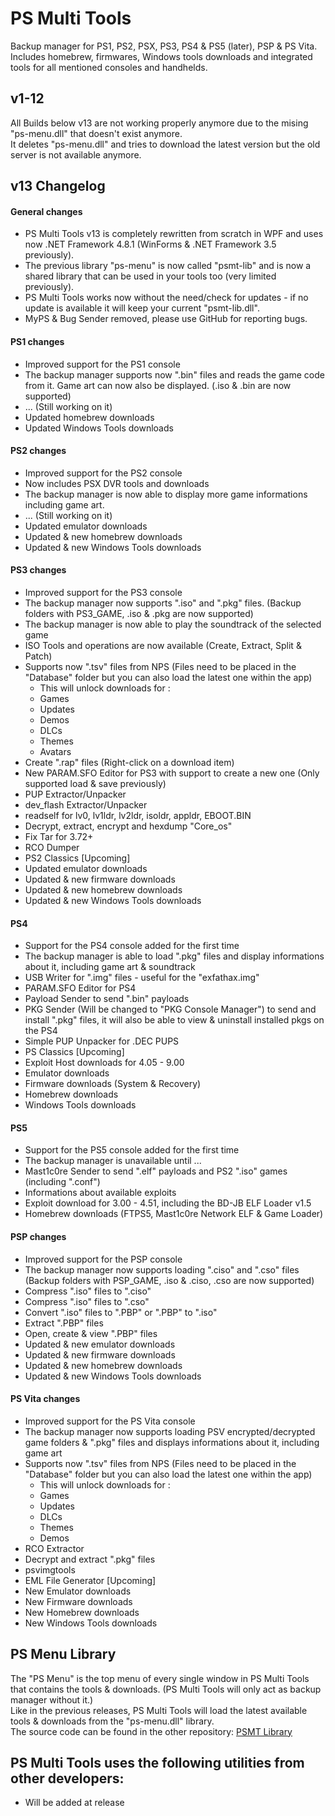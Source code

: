 # PS Multi Tools
Backup manager for PS1, PS2, PSX, PS3, PS4 &amp; PS5 (later), PSP &amp; PS Vita.</br>
Includes homebrew, firmwares, Windows tools downloads and integrated tools for all mentioned consoles and handhelds.

## v1-12
All Builds below v13 are not working properly anymore due to the mising "ps-menu.dll" that doesn't exist anymore.</br>
It deletes "ps-menu.dll" and tries to download the latest version but the old server is not available anymore.

## v13 Changelog
#### General changes
- PS Multi Tools v13 is completely rewritten from scratch in WPF and uses now .NET Framework 4.8.1 (WinForms & .NET Framework 3.5 previously).
- The previous library "ps-menu" is now called "psmt-lib" and is now a shared library that can be used in your tools too (very limited previously).
- PS Multi Tools works now without the need/check for updates - if no update is available it will keep your current "psmt-lib.dll".
- MyPS & Bug Sender removed, please use GitHub for reporting bugs.
#### PS1 changes
- Improved support for the PS1 console
- The backup manager supports now ".bin" files and reads the game code from it. Game art can now also be displayed. (.iso & .bin are now supported)
- ... (Still working on it)
- Updated homebrew downloads
- Updated Windows Tools downloads
#### PS2 changes
- Improved support for the PS2 console
- Now includes PSX DVR tools and downloads
- The backup manager is now able to display more game informations including game art.
- ... (Still working on it)
- Updated emulator downloads
- Updated & new homebrew downloads
- Updated & new Windows Tools downloads
#### PS3 changes
- Improved support for the PS3 console
- The backup manager now supports ".iso" and ".pkg" files. (Backup folders with PS3_GAME, .iso & .pkg are now supported)
- The backup manager is now able to play the soundtrack of the selected game
- ISO Tools and operations are now available (Create, Extract, Split & Patch)
- Supports now ".tsv" files from NPS (Files need to be placed in the "Database" folder but you can also load the latest one within the app)
  - This will unlock downloads for :
  - Games
  - Updates
  - Demos
  - DLCs
  - Themes
  - Avatars
- Create ".rap" files (Right-click on a download item)
- New PARAM.SFO Editor for PS3 with support to create a new one (Only supported load & save previously)
- PUP Extractor/Unpacker
- dev_flash Extractor/Unpacker
- readself for lv0, lv1ldr, lv2ldr, isoldr, appldr, EBOOT.BIN
- Decrypt, extract, encrypt and hexdump "Core_os"
- Fix Tar for 3.72+
- RCO Dumper
- PS2 Classics [Upcoming]
- Updated emulator downloads
- Updated & new firmware downloads
- Updated & new homebrew downloads
- Updated & new Windows Tools downloads
#### PS4
- Support for the PS4 console added for the first time
- The backup manager is able to load ".pkg" files and display informations about it, including game art & soundtrack
- USB Writer for ".img" files - useful for the "exfathax.img"
- PARAM.SFO Editor for PS4
- Payload Sender to send ".bin" payloads
- PKG Sender (Will be changed to "PKG Console Manager") to send and install ".pkg" files, it will also be able to view & uninstall installed pkgs on the PS4
- Simple PUP Unpacker for .DEC PUPS
- PS Classics [Upcoming]
- Exploit Host downloads for 4.05 - 9.00
- Emulator downloads
- Firmware downloads (System & Recovery)
- Homebrew downloads
- Windows Tools downloads
#### PS5
- Support for the PS5 console added for the first time
- The backup manager is unavailable until ...
- Mast1c0re Sender to send ".elf" payloads and PS2 ".iso" games (including ".conf")
- Informations about available exploits
- Exploit download for 3.00 - 4.51, including the BD-JB ELF Loader v1.5
- Homebrew downloads (FTPS5, Mast1c0re Network ELF & Game Loader)
#### PSP changes
- Improved support for the PSP console
- The backup manager now supports loading ".ciso" and ".cso" files (Backup folders with PSP_GAME, .iso & .ciso, .cso are now supported)
- Compress ".iso" files to ".ciso"
- Compress ".iso" files to ".cso"
- Convert ".iso" files to ".PBP" or ".PBP" to ".iso"
- Extract ".PBP" files
- Open, create & view ".PBP" files
- Updated & new emulator downloads
- Updated & new firmware downloads
- Updated & new homebrew downloads
- Updated & new Windows Tools downloads
#### PS Vita changes
- Improved support for the PS Vita console
- The backup manager now supports loading PSV encrypted/decrypted game folders & ".pkg" files and displays informations about it, including game art
- Supports now ".tsv" files from NPS (Files need to be placed in the "Database" folder but you can also load the latest one within the app)
  - This will unlock downloads for :
  - Games
  - Updates
  - DLCs
  - Themes
  - Demos
- RCO Extractor
- Decrypt and extract ".pkg" files
- psvimgtools
- EML File Generator [Upcoming]
- New Emulator downloads
- New Firmware downloads
- New Homebrew downloads
- New Windows Tools downloads

## PS Menu Library
The "PS Menu" is the top menu of every single window in PS Multi Tools that contains the tools & downloads. (PS Multi Tools will only act as backup manager without it.)</br>
Like in the previous releases, PS Multi Tools will load the latest available tools & downloads from the "ps-menu.dll" library.</br>
The source code can be found in the other repository: [PSMT Library](https://github.com/SvenGDK/PSMT-Library)

## PS Multi Tools uses the following utilities from other developers:
- Will be added at release
